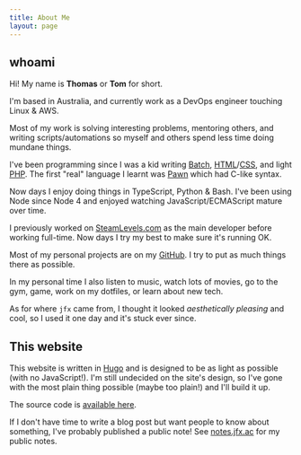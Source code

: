 ```yaml
---
title: About Me
layout: page
---
```


## whoami

Hi! My name is **Thomas** or **Tom** for short.

I'm based in Australia, and currently work as a DevOps engineer touching Linux &
AWS.

Most of my work is solving interesting problems, mentoring others, and writing
scripts/automations so myself and others spend less time doing mundane things.

I've been programming since I was a kid writing
[Batch](https://en.wikipedia.org/wiki/Batch_file),
[HTML](https://en.wikipedia.org/wiki/HTML)/[CSS](https://en.wikipedia.org/wiki/CSS),
and light [PHP](https://en.wikipedia.org/wiki/PHP). The first "real"
language I learnt was [Pawn](https://www.compuphase.com/pawn/pawn.htm) which had
C-like syntax.

Now days I enjoy doing things in TypeScript, Python & Bash. I've been using Node
since Node 4 and enjoyed watching JavaScript/ECMAScript mature over time. 

I previously worked on [SteamLevels.com](https://steamlevels.com) as the main
developer before working full-time. Now days I try my best to
make sure it's running OK.

Most of my personal projects are on my [GitHub](https://github.com/itsjfx). I
try to put as much things there as possible.

In my personal time I also listen to music, watch lots of movies, go to the gym,
game, work on my dotfiles, or learn about new tech.

As for where `jfx` came from, I thought it looked *aesthetically pleasing* and
cool, so I used it one day and it's stuck ever since.

## This website

This website is written in [Hugo](https://gohugo.io) and is designed to be as
light as possible (with no JavaScript!). I'm still undecided on the site's
design, so I've gone with the most plain thing possible (maybe too plain!) and
I'll build it up.

The source code is [available here](https://github.com/itsjfx/jfx.ac).

If I don't have time to write a blog post but want people to know about
something, I've probably published a public note! See
[notes.jfx.ac](https://notes.jfx.ac) for my public notes.
